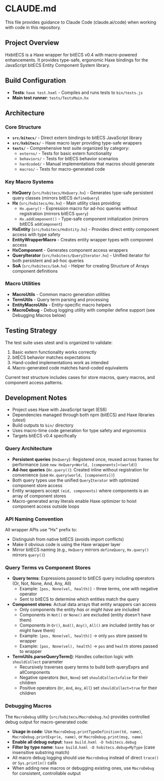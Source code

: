 # CLAUDE.md

This file provides guidance to Claude Code (claude.ai/code) when working with code in this repository.

## Project Overview

HxbitECS is a Haxe wrapper for bitECS v0.4 with macro-powered enhancements. It provides type-safe, ergonomic Haxe bindings for the JavaScript bitECS Entity Component System library.

## Build Configuration

- **Tests**: `haxe test.hxml` - Compiles and runs tests to `bin/tests.js`
- **Main test runner**: `tests/TestsMain.hx`

## Architecture

### Core Structure
- **`src/bitecs/`** - Direct extern bindings to bitECS JavaScript library
- **`src/hxbitecs/`** - Haxe macro layer providing type-safe wrappers
- **`tests/`** - Comprehensive test suite organized by category:
  - `externs/` - Tests for basic extern functionality
  - `behaviors/` - Tests for bitECS behavior scenarios
  - `hardcoded/` - Manual implementations that macros should generate
  - `macros/` - Tests for macro-generated code

### Key Macro Systems
- **HxQuery** (`src/hxbitecs/HxQuery.hx`) - Generates type-safe persistent query classes (mirrors bitECS `defineQuery`)
- **Hx** (`src/hxbitecs/Hx.hx`) - Main utility class providing:
  - `Hx.query()` - Expression macro for ad-hoc queries without registration (mirrors bitECS `query`)
  - `Hx.addComponent()` - Type-safe component initialization (mirrors bitECS `addComponent`)
- **HxEntity** (`src/hxbitecs/HxEntity.hx`) - Provides direct entity component access with type safety
- **EntityWrapperMacro** - Creates entity wrapper types with component access
- **HxComponent** - Generates component access wrappers
- **QueryIterator** (`src/hxbitecs/QueryIterator.hx`) - Unified iterator for both persistent and ad-hoc queries
- **SoA** (`src/hxbitecs/SoA.hx`) - Helper for creating Structure of Arrays component definitions

### Macro Utilities
- **MacroUtils** - Common macro generation utilities
- **TermUtils** - Query term parsing and processing
- **EntityMacroUtils** - Entity-specific macro helpers
- **MacroDebug** - Debug logging utility with compiler define support (see Debugging Macros below)

## Testing Strategy

The test suite uses utest and is organized to validate:
1. Basic extern functionality works correctly
2. bitECS behavior matches expectations
3. Hand-coded implementations work as intended
4. Macro-generated code matches hand-coded equivalents

Current test structure includes cases for store macros, query macros, and component access patterns.

## Development Notes

- Project uses Haxe with JavaScript target (ES6)
- Dependencies managed through both npm (bitECS) and Haxe libraries (utest)
- Build outputs to `bin/` directory
- Uses macro-time code generation for type safety and ergonomics
- Targets bitECS v0.4 specifically

### Query Architecture
- **Persistent queries** (`HxQuery`): Registered once, reused across frames for performance (use `new HxQuery<World, [components]>(world)`)
- **Ad-hoc queries** (`Hx.query()`): Created inline without registration for convenience (use `Hx.query(world, [components])`)
- Both query types use the unified `QueryIterator` with optimized component store access
- Entity wrappers accept `(eid, components)` where components is an array of component stores
- Macro-generated array literals enable Haxe optimizer to hoist component access outside loops

### API Naming Convention
All wrapper APIs use "Hx" prefix to:
- Distinguish from native bitECS (avoids import conflicts)
- Make it obvious code is using the Haxe wrapper layer
- Mirror bitECS naming (e.g., `HxQuery` mirrors `defineQuery`, `Hx.query()` mirrors `query()`)

### Query Terms vs Component Stores
- **Query terms**: Expressions passed to bitECS query including operators (Or, Not, None, And, Any, All)
  - Example: `[pos, None(vel, health)]` - three terms, one with negative operator
  - Sent to bitECS to determine which entities match the query
- **Component stores**: Actual data arrays that entity wrappers can access
  - Only components the entity *has* or *might have* are included
  - Components in `Not()` or `None()` are excluded (entity doesn't have them)
  - Components in `Or()`, `And()`, `Any()`, `All()` are included (entity has or might have them)
  - Example: `[pos, None(vel, health)]` → only `pos` store passed to wrapper
  - Example: `[pos, None(vel), health]` → `pos` and `health` stores passed to wrapper
- **TermUtils.parseQueryTerm()**: Handles collection logic with `shouldCollect` parameter
  - Recursively traverses query terms to build both queryExprs and allComponents
  - Negative operators (`Not`, `None`) set `shouldCollect=false` for their children
  - Positive operators (`Or`, `And`, `Any`, `All`) set `shouldCollect=true` for their children

### Debugging Macros
The `MacroDebug` utility (`src/hxbitecs/MacroDebug.hx`) provides controlled debug output for macro-generated code:
- **Usage in code**: Use `MacroDebug.printTypeDefinition(td, name)`, `MacroDebug.printExpr(e, name)`, or `MacroDebug.print(msg, name)`
- **Enable all debug output**: `haxe build.hxml -D hxbitecs.debug`
- **Filter by type name**: `haxe build.hxml -D hxbitecs.debug=MyType` (case insensitive substring match)
- All macro debug logging should use `MacroDebug` instead of direct `trace()` or `Sys.println()` calls
- When adding new macros or debugging existing ones, use `MacroDebug` for consistent, controllable output
